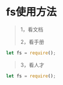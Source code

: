 # fs使用方法

>1，看文档
>
>2，看手册

``` js
let fs = require();

```

>3，看人才

``` js
let fs = require();

```
